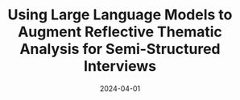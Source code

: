 ---
title: "Using Large Language Models to Augment Reflective Thematic Analysis for Semi-Structured Interviews"
collection: research
type: "Research Presentation"
venue: "National Conference on Undergraduate Research"
date: 2024-04-01
dateString: "April 2024"
upcoming: "true"
location: "Long Beach, California"
---